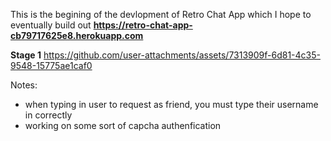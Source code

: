 This is the begining of the devlopment of Retro Chat App which I hope to eventually build out 
**https://retro-chat-app-cb79717625e8.herokuapp.com**

**Stage 1**  https://github.com/user-attachments/assets/7313909f-6d81-4c35-9548-15775ae1caf0






Notes:

 - when typing in user to request as friend, you must type their username in correctly 
 - working on some sort of capcha authenfication 
 

